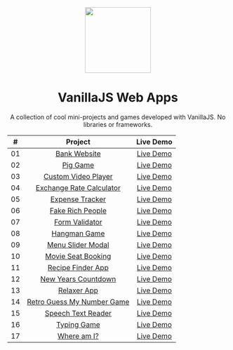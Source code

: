 <div align="center">

<img src="https://thk.kanzae.net/wp-content/uploads/2017/06/vanilla-js.png" height=150/>

# VanillaJS Web Apps

A collection of cool mini-projects and games developed with VanillaJS. No libraries or frameworks.

|  #  |                                                         Project                                                          |                          Live Demo                           |
| :-: | :----------------------------------------------------------------------------------------------------------------------: | :----------------------------------------------------------: |
| 01  |             [Bank Website](https://github.com/c-grigsby/vanillaJS-web-apps/tree/master/src/bankist-website)              |       [Live Demo](https://bankify-website.netlify.app)       |
| 02  |                   [Pig Game](https://github.com/c-grigsby/vanillaJS-web-apps/tree/master/src/pig-game)                   |         [Live Demo](https://pig-game-3.netlify.app/)         |
| 03  |        [Custom Video Player](https://github.com/c-grigsby/src/vanillaJS-web-apps/tree/master/custom-video-player)        |   [Live Demo](https://custom-video-player-1.netlify.app/)    |
| 04  | [Exchange Rate Calculator](https://github.com/c-grigsby/src/vanillaJS-web-apps/tree/master/src/exchange-rate-calculator) | [Live Demo](https://exchange-rate-calculator-5.netlify.app/) |
| 05  |          [Expense Tracker](https://github.com/c-grigsby/src/vanillaJS-web-apps/tree/master/src/expense-tracker)          |   [Live Demo](https://expense-tracker-app-5.netlify.app/)    |
| 06  |        [Fake Rich People](https://github.com/c-grigsby/src/vanillaJS-web-apps/tree/master/src/dom-array-methods)         |      [Live Demo](https://fake-rich-people.netlify.app/)      |
| 07  |           [Form Validator](https://github.com/c-grigsby/src/vanillaJS-web-apps/tree/master/src/form-validator)           |     [Live Demo](https://form-validation-5.netlify.app/)      |
| 08  |               [Hangman Game](https://github.com/c-grigsby/vanillaJS-web-apps/tree/master/src/hangman-game)               |       [Live Demo](https://hangman-game-2.netlify.app/)       |
| 09  |          [Menu Slider Modal](https://github.com/c-grigsby/vanillaJS-web-apps/tree/master/src/menu-slider-modal)          |    [Live Demo](https://menu-slider-modal-3.netlify.app/)     |
| 10  |         [Movie Seat Booking](https://github.com/c-grigsby/vanillaJS-web-apps/tree/master/src/movie-seat-booking)         |    [Live Demo](https://movie-seat-booking-1.netlify.app/)    |
| 11  |           [ Recipe Finder App](https://github.com/c-grigsby/vanillaJS-web-apps/tree/master/src/my-meal-finder)           |       [Live Demo](https://my-mealdb2-app.netlify.app)        |
| 12  |        [New Years Countdown](https://github.com/c-grigsby/vanillaJS-web-apps/tree/master/src/new-year-countdown)         |   [Live Demo](https://new-years-countdown-21.netlify.app/)   |
| 13  |                [Relaxer App](https://github.com/c-grigsby/vanillaJS-web-apps/tree/master/src/relaxer-app)                |       [Live Demo](https://relaxer-app-5.netlify.app/)        |
| 14  |  [Retro Guess My Number Game](https://github.com/c-grigsby/vanillaJS-web-apps/tree/master/src/80s-guess-my-number-game)  |  [Live Demo](https://80s-guess-my-number-game.netlify.app)   |
| 15  |         [Speech Text Reader](https://github.com/c-grigsby/vanillaJS-web-apps/tree/master/src/speech-text-reader)         |    [Live Demo](https://speech-text-reader-1.netlify.app/)    |
| 16  |                [Typing Game](https://github.com/c-grigsby/vanillaJS-web-apps/tree/master/src/typing-game)                |       [Live Demo](https://typing-game-34.netlify.app/)       |
| 17  |                [Where am I?](https://github.com/c-grigsby/vanillaJS-web-apps/tree/master/src/where-am-I)                 |        [Live Demo](https://where-am-i-8.netlify.app)         |

</div>
